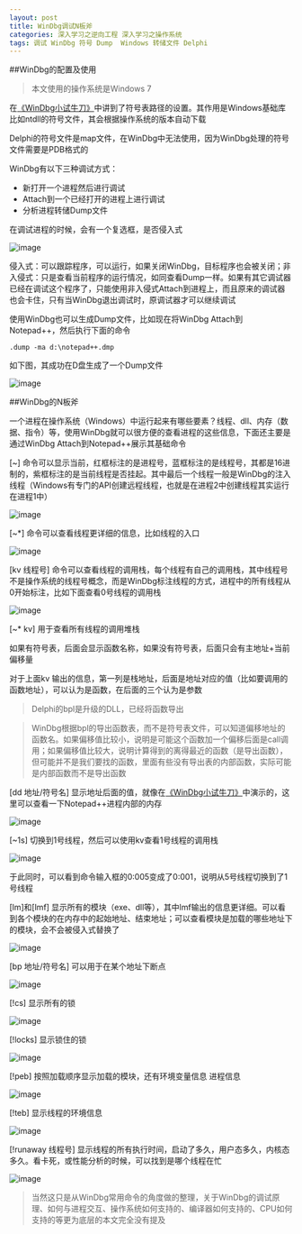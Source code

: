 ```yaml
---
layout: post
title: WinDbg调试N板斧
categories: 深入学习之逆向工程 深入学习之操作系统
tags: 调试 WinDbg 符号 Dump  Windows 转储文件 Delphi
---
```


##WinDbg的配置及使用

>本文使用的操作系统是Windows 7

在[《WinDbg小试牛刀》](http://www.xumenger.com/windbg-20170214/)中讲到了符号表路径的设置。其作用是Windows基础库比如ntdll的符号文件，其会根据操作系统的版本自动下载

Delphi的符号文件是map文件，在WinDbg中无法使用，因为WinDbg处理的符号文件需要是PDB格式的

WinDbg有以下三种调试方式：

* 新打开一个进程然后进行调试
* Attach到一个已经打开的进程上进行调试
* 分析进程转储Dump文件

在调试进程的时候，会有一个复选框，是否侵入式

![image](../media/image/2017-02-17/01.png)

侵入式：可以跟踪程序，可以运行，如果关闭WinDbg，目标程序也会被关闭；非入侵式：只是查看当前程序的运行情况，如同查看Dump一样。如果有其它调试器已经在调试这个程序了，只能使用非入侵式Attach到进程上，而且原来的调试器也会卡住，只有当WinDbg退出调试时，原调试器才可以继续调试

使用WinDbg也可以生成Dump文件，比如现在将WinDbg Attach到Notepad++，然后执行下面的命令

```
.dump -ma d:\notepad++.dmp
```

如下图，其成功在D盘生成了一个Dump文件

![image](../media/image/2017-02-17/02.png)

##WinDbg的N板斧

一个进程在操作系统（Windows）中运行起来有哪些要素？线程、dll、内存（数据、指令）等，使用WinDbg就可以很方便的查看进程的这些信息，下面还主要是通过WinDbg Attach到Notepad++展示其基础命令

[~] 命令可以显示当前，红框标注的是进程号，蓝框标注的是线程号，其都是16进制的，紫框标注的是当前线程是否挂起。其中最后一个线程一般是WinDbg的注入线程（Windows有专门的API创建远程线程，也就是在进程2中创建线程其实运行在进程1中）

![image](../media/image/2017-02-17/03.png)

[~\*] 命令可以查看线程更详细的信息，比如线程的入口

![image](../media/image/2017-02-17/04.png)

[kv 线程号] 命令可以查看线程的调用栈，每个线程有自己的调用栈，其中线程号不是操作系统的线程号概念，而是WinDbg标注线程的方式，进程中的所有线程从0开始标注，比如下面查看0号线程的调用栈

![image](../media/image/2017-02-17/05.png)

[~* kv] 用于查看所有线程的调用堆栈

如果有符号表，后面会显示函数名称，如果没有符号表，后面只会有主地址+当前偏移量

对于上面kv 输出的信息，第一列是栈地址，后面是地址对应的值（比如要调用的函数地址），可以认为是函数，在后面的三个认为是参数

>Delphi的bpl是升级的DLL，已经将函数导出

>WinDbg根据bpl的导出函数表，而不是符号表文件，可以知道偏移地址的函数名。如果偏移值比较小，说明是可能这个函数加一个偏移后面是call调用；如果偏移值比较大，说明计算得到的离得最近的函数（是导出函数），但可能并不是我们要找的函数，里面有些没有导出表的内部函数，实际可能是内部函数而不是导出函数

[dd 地址/符号名] 显示地址后面的值，就像在[《WinDbg小试牛刀》](http://www.xumenger.com/windbg-20170214/)中演示的，这里可以查看一下Notepad++进程内部的内存

![image](../media/image/2017-02-17/06.png)

[~1s] 切换到1号线程，然后可以使用kv查看1号线程的调用栈

![image](../media/image/2017-02-17/07.png)

于此同时，可以看到命令输入框的0:005变成了0:001，说明从5号线程切换到了1号线程

[lm]和[lmf] 显示所有的模块（exe、dll等），其中lmf输出的信息更详细。可以看到各个模块的在内存中的起始地址、结束地址；可以查看模块是加载的哪些地址下的模块，会不会被侵入式替换了

![image](../media/image/2017-02-17/08.png)

[bp 地址/符号名] 可以用于在某个地址下断点

![image](../media/image/2017-02-17/09.png)

[!cs] 显示所有的锁

![image](../media/image/2017-02-17/10.png)

[!locks] 显示锁住的锁

![image](../media/image/2017-02-17/11.png)

[!peb] 按照加载顺序显示加载的模块，还有环境变量信息 进程信息

![image](../media/image/2017-02-17/12.png)

[!teb] 显示线程的环境信息

![image](../media/image/2017-02-17/13.png)

[!runaway 线程号] 显示线程的所有执行时间，启动了多久，用户态多久，内核态多久。看卡死，或性能分析的时候，可以找到是哪个线程在忙

![image](../media/image/2017-02-17/14.png)

>当然这只是从WinDbg常用命令的角度做的整理，关于WinDbg的调试原理、如何与进程交互、操作系统如何支持的、编译器如何支持的、CPU如何支持的等更为底层的本文完全没有提及
